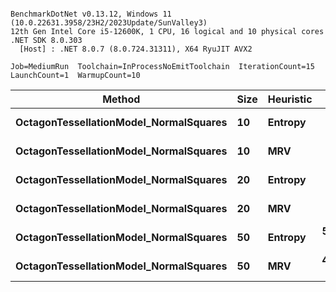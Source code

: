 ```

BenchmarkDotNet v0.13.12, Windows 11 (10.0.22631.3958/23H2/2023Update/SunValley3)
12th Gen Intel Core i5-12600K, 1 CPU, 16 logical and 10 physical cores
.NET SDK 8.0.303
  [Host] : .NET 8.0.7 (8.0.724.31311), X64 RyuJIT AVX2

Job=MediumRun  Toolchain=InProcessNoEmitToolchain  IterationCount=15  
LaunchCount=1  WarmupCount=10  

```
| Method                                 | Size | Heuristic | Mean      | Error     | StdDev    |
|--------------------------------------- |----- |---------- |----------:|----------:|----------:|
| **OctagonTessellationModel_NormalSquares** | **10**   | **Entropy**   |  **1.557 ms** | **0.0495 ms** | **0.0463 ms** |
| **OctagonTessellationModel_NormalSquares** | **10**   | **MRV**       |  **1.558 ms** | **0.0533 ms** | **0.0472 ms** |
| **OctagonTessellationModel_NormalSquares** | **20**   | **Entropy**   |  **5.522 ms** | **0.0928 ms** | **0.0823 ms** |
| **OctagonTessellationModel_NormalSquares** | **20**   | **MRV**       |  **7.364 ms** | **0.3163 ms** | **0.2959 ms** |
| **OctagonTessellationModel_NormalSquares** | **50**   | **Entropy**   | **55.194 ms** | **1.4670 ms** | **1.3723 ms** |
| **OctagonTessellationModel_NormalSquares** | **50**   | **MRV**       | **47.749 ms** | **0.6457 ms** | **0.5392 ms** |
